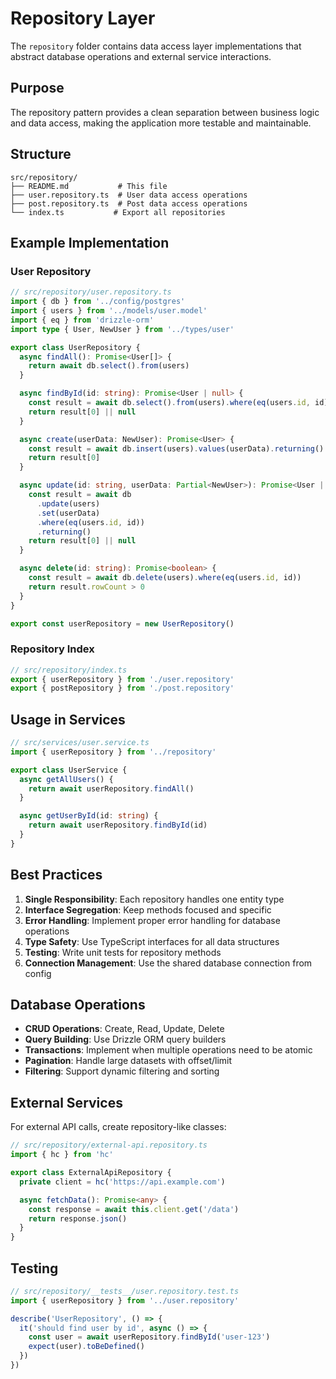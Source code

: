 # Repository Layer

The `repository` folder contains data access layer implementations that abstract database operations and external service interactions.

## Purpose

The repository pattern provides a clean separation between business logic and data access, making the application more testable and maintainable.

## Structure

```
src/repository/
├── README.md           # This file
├── user.repository.ts  # User data access operations
├── post.repository.ts  # Post data access operations
└── index.ts           # Export all repositories
```

## Example Implementation

### User Repository

```typescript
// src/repository/user.repository.ts
import { db } from '../config/postgres'
import { users } from '../models/user.model'
import { eq } from 'drizzle-orm'
import type { User, NewUser } from '../types/user'

export class UserRepository {
  async findAll(): Promise<User[]> {
    return await db.select().from(users)
  }

  async findById(id: string): Promise<User | null> {
    const result = await db.select().from(users).where(eq(users.id, id))
    return result[0] || null
  }

  async create(userData: NewUser): Promise<User> {
    const result = await db.insert(users).values(userData).returning()
    return result[0]
  }

  async update(id: string, userData: Partial<NewUser>): Promise<User | null> {
    const result = await db
      .update(users)
      .set(userData)
      .where(eq(users.id, id))
      .returning()
    return result[0] || null
  }

  async delete(id: string): Promise<boolean> {
    const result = await db.delete(users).where(eq(users.id, id))
    return result.rowCount > 0
  }
}

export const userRepository = new UserRepository()
```

### Repository Index

```typescript
// src/repository/index.ts
export { userRepository } from './user.repository'
export { postRepository } from './post.repository'
```

## Usage in Services

```typescript
// src/services/user.service.ts
import { userRepository } from '../repository'

export class UserService {
  async getAllUsers() {
    return await userRepository.findAll()
  }

  async getUserById(id: string) {
    return await userRepository.findById(id)
  }
}
```

## Best Practices

1. **Single Responsibility**: Each repository handles one entity type
2. **Interface Segregation**: Keep methods focused and specific
3. **Error Handling**: Implement proper error handling for database operations
4. **Type Safety**: Use TypeScript interfaces for all data structures
5. **Testing**: Write unit tests for repository methods
6. **Connection Management**: Use the shared database connection from config

## Database Operations

- **CRUD Operations**: Create, Read, Update, Delete
- **Query Building**: Use Drizzle ORM query builders
- **Transactions**: Implement when multiple operations need to be atomic
- **Pagination**: Handle large datasets with offset/limit
- **Filtering**: Support dynamic filtering and sorting

## External Services

For external API calls, create repository-like classes:

```typescript
// src/repository/external-api.repository.ts
import { hc } from 'hc'

export class ExternalApiRepository {
  private client = hc('https://api.example.com')

  async fetchData(): Promise<any> {
    const response = await this.client.get('/data')
    return response.json()
  }
}
```

## Testing

```typescript
// src/repository/__tests__/user.repository.test.ts
import { userRepository } from '../user.repository'

describe('UserRepository', () => {
  it('should find user by id', async () => {
    const user = await userRepository.findById('user-123')
    expect(user).toBeDefined()
  })
})
```
